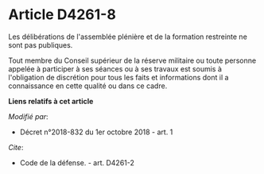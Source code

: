 # Article D4261-8

Les délibérations de l'assemblée plénière et de la formation restreinte ne sont pas publiques.

Tout membre du Conseil supérieur de la réserve militaire ou toute personne appelée à participer à ses séances ou à ses
travaux est soumis à l'obligation de discrétion pour tous les faits et informations dont il a connaissance en cette qualité
ou dans ce cadre.

**Liens relatifs à cet article**

_Modifié par_:

  - Décret n°2018-832 du 1er octobre 2018 - art. 1

_Cite_:

  - Code de la défense. - art. D4261-2
